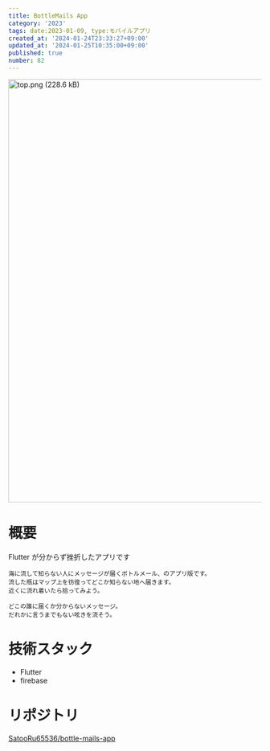 ```yaml
---
title: BottleMails App
category: '2023'
tags: date:2023-01-09, type:モバイルアプリ
created_at: '2024-01-24T23:33:27+09:00'
updated_at: '2024-01-25T10:35:00+09:00'
published: true
number: 82
---
```


<img width="842.3333333333334" alt="top.png (228.6 kB)" src="/images/articles/82/11b32abd-7b27-49a4-bedc-5ceefdceeaab.webp">


# 概要
Flutter が分からず挫折したアプリです

```
海に流して知らない人にメッセージが届くボトルメール、のアプリ版です。
流した瓶はマップ上を彷徨ってどこか知らない地へ届きます。
近くに流れ着いたら拾ってみよう。

どこの誰に届くか分からないメッセージ。
だれかに言うまでもない呟きを流そう。
```

# 技術スタック
- Flutter
- firebase

# リポジトリ
[SatooRu65536/bottle-mails-app](https://github.com/SatooRu65536/bottle-mails-app)

